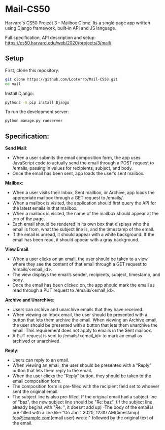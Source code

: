 # Mail-CS50

Harvard's CS50 Project 3 - Mailbox Clone. Its a single page app written using Django framework, built-in API and JS language.

Full specification, API description and setup: https://cs50.harvard.edu/web/2020/projects/3/mail/

## Setup

First, clone this repository:

```bash
git clone https://github.com/Looterro/Mail-CS50.git
cd mail
```

Install Django:
```bash
python3 -m pip install Django
```

To run the development server:
```bash
python manage.py runserver
```

## Specification:

**Send Mail**: 
- When a user submits the email composition form, the app uses JavaScript code to actually send the email through a POST request to /emails, passing in values for recipients, subject, and body.
- Once the email has been sent, app loads the user’s sent mailbox.

**Mailbox**: 
- When a user visits their Inbox, Sent mailbox, or Archive, app loads the appropriate mailbox through a GET request to /emails/<mailbox>.
- When a mailbox is visited, the application should first query the API for the latest emails in that mailbox.
- When a mailbox is visited, the name of the mailbox should appear at the top of the page.
- Each email should be rendered in its own box that displays who the email is from, what the subject line is, and the timestamp of the email.
- If the email is unread, it should appear with a white background. If the email has been read, it should appear with a gray background.

**View Email**: 
- When a user clicks on an email, the user should be taken to a view where they see the content of that email through a GET request to /emails/<email_id>.
- The view displays the email’s sender, recipients, subject, timestamp, and body.
- Once the email has been clicked on, the app should mark the email as read through a PUT request to /emails/<email_id>.

**Archive and Unarchive**: 
- Users can archive and unarchive emails that they have received.
- When viewing an Inbox email, the user should be presented with a button that lets them archive the email. When viewing an Archive email, the user should be presented with a button that lets them unarchive the email. This requirement does not apply to emails in the Sent mailbox.
- A PUT request is sent to /emails/<email_id> to mark an email as archived or unarchived.
  
**Reply**: 
- Users can reply to an email.
- When viewing an email, the user should be presented with a “Reply” button that lets them reply to the email.
- When the user clicks the “Reply” button, they should be taken to the email composition form.
- The composition form is pre-filled with the recipient field set to whoever sent the original email.
- The subject line is also pre-filled. If the original email had a subject line of "baz", the new subject line should be "Re: baz". (If the subject line already begins with "Re: ", it doesnt add up)
-The body of the email is pre-filled with a line like "On Jan 1 2020, 12:00 AM(timestamp) foo@example.com(email user) wrote:" followed by the original text of the email.

